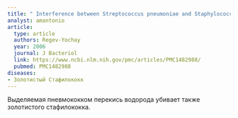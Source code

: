 ```yaml
---
title: " Interference between Streptococcus pneumoniae and Staphylococcus aureus: In vitro hydrogen peroxide-mediated killing by Streptococcus pneumoniae"
analyst: amantonio
article:
  type: article
  authors: Regev-Yochay
  year: 2006
  journal: J Bacteriol
  link: https://www.ncbi.nlm.nih.gov/pmc/articles/PMC1482988/
  pubmed: PMC1482988
diseases:
- Золотистый Стафилококк
---
```


Выделяемая пневмококком перекись водорода убивает также золотистого стафилококка.
